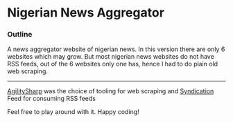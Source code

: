 # Nigerian News Aggregator 
### Outline 
A news aggregator website of nigerian news. In this version there are only 6 websites which may grow. But most nigerian news websites do not have RSS feeds, out of the 6 websites only one has, hence I had to do plain old web scraping. 
***
[AgilitySharp](https://anglesharp.github.io/) was the choice of tooling for web scraping and [Syndication](https://docs.microsoft.com/en-us/dotnet/api/system.servicemodel.syndication.syndicationfeed) Feed for consuming RSS feeds
<Enter>

Feel free to play around with it. Happy coding!